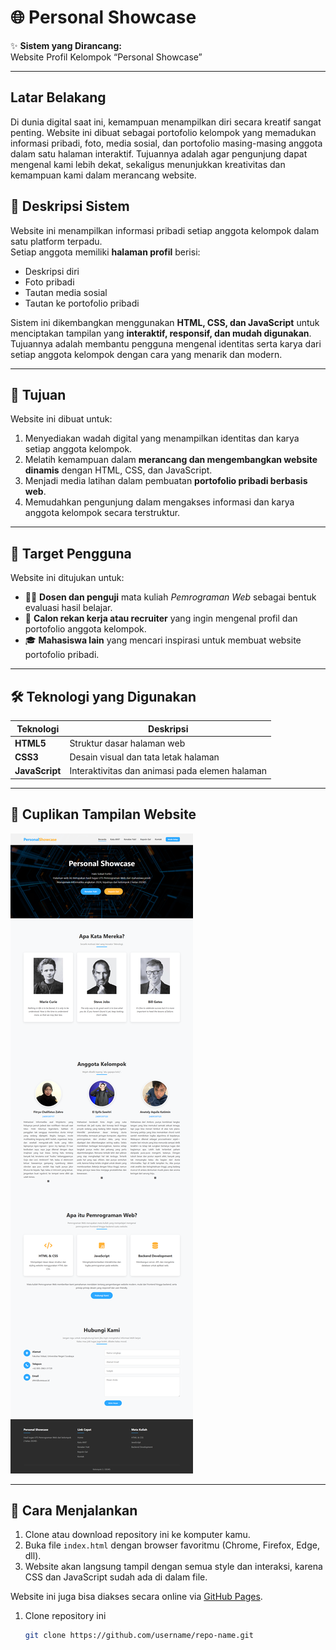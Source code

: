 # 🌐 Personal Showcase

✨ **Sistem yang Dirancang:**  
Website Profil Kelompok “Personal Showcase”

---

## Latar Belakang
Di dunia digital saat ini, kemampuan menampilkan diri secara kreatif sangat penting. Website ini dibuat sebagai portofolio kelompok yang memadukan informasi pribadi, foto, media sosial, dan portofolio masing-masing anggota dalam satu halaman interaktif. Tujuannya adalah agar pengunjung dapat mengenal kami lebih dekat, sekaligus menunjukkan kreativitas dan kemampuan kami dalam merancang website.

## 🧩 Deskripsi Sistem

Website ini menampilkan informasi pribadi setiap anggota kelompok dalam satu platform terpadu.  
Setiap anggota memiliki **halaman profil** berisi:

- Deskripsi diri  
- Foto pribadi  
- Tautan media sosial  
- Tautan ke portofolio pribadi  

Sistem ini dikembangkan menggunakan **HTML, CSS, dan JavaScript** untuk menciptakan tampilan yang **interaktif, responsif, dan mudah digunakan**.  
Tujuannya adalah membantu pengguna mengenal identitas serta karya dari setiap anggota kelompok dengan cara yang menarik dan modern.

---

## 🎯 Tujuan

Website ini dibuat untuk:

1. Menyediakan wadah digital yang menampilkan identitas dan karya setiap anggota kelompok.  
2. Melatih kemampuan dalam **merancang dan mengembangkan website dinamis** dengan HTML, CSS, dan JavaScript.  
3. Menjadi media latihan dalam pembuatan **portofolio pribadi berbasis web**.  
4. Memudahkan pengunjung dalam mengakses informasi dan karya anggota kelompok secara terstruktur.

---

## 👥 Target Pengguna

Website ini ditujukan untuk:

- 🧑‍🏫 **Dosen dan penguji** mata kuliah *Pemrograman Web* sebagai bentuk evaluasi hasil belajar.  
- 💼 **Calon rekan kerja atau recruiter** yang ingin mengenal profil dan portofolio anggota kelompok.  
- 🎓 **Mahasiswa lain** yang mencari inspirasi untuk membuat website portofolio pribadi.

---

## 🛠️ Teknologi yang Digunakan

| Teknologi | Deskripsi |
|------------|------------|
| **HTML5** | Struktur dasar halaman web |
| **CSS3** | Desain visual dan tata letak halaman |
| **JavaScript** | Interaktivitas dan animasi pada elemen halaman |

---

## 📸 Cuplikan Tampilan Website 
![Tampilan Website](assets/Tampilan%20Keseluruhan%20Website%20Personal%20Showcase.png)

---

## 🚀 Cara Menjalankan
1. Clone atau download repository ini ke komputer kamu.
2. Buka file `index.html` dengan browser favoritmu (Chrome, Firefox, Edge, dll).
3. Website akan langsung tampil dengan semua style dan interaksi, karena CSS dan JavaScript sudah ada di dalam file.

Website ini juga bisa diakses secara online via [GitHub Pages](https://elsaw1.github.io/personal-showcase1/).
1. Clone repository ini  
   ```bash
   git clone https://github.com/username/repo-name.git
